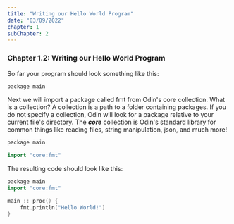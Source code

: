```yaml
---
title: "Writing our Hello World Program"
date: "03/09/2022"
chapter: 1
subChapter: 2
---
```


### Chapter 1.2: Writing our Hello World Program

So far your program should look something like this:
```cpp
package main
```

Next we will import a package called fmt from Odin's core collection. What is a collection?
A collection is a path to a folder containing packages. If you do not specify a collection, Odin will look for a package relative to your current file's directory.
The ***core*** collection is Odin's standard library for common things like reading files, string manipulation, json, and much more!

```cpp
package main

import "core:fmt"
```

The resulting code should look like this:
```cpp
package main
import "core:fmt"

main :: proc() {
    fmt.println("Hello World!")
}

```